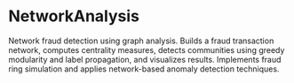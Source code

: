 # NetworkAnalysis
Network fraud detection using graph analysis. Builds a fraud transaction network, computes centrality measures, detects communities using greedy modularity and label propagation, and visualizes results. Implements fraud ring simulation and applies network-based anomaly detection techniques.
